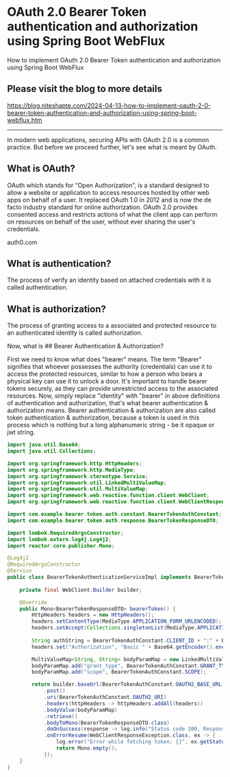 # OAuth 2.0 Bearer Token authentication and authorization using Spring Boot WebFlux
How to implement OAuth 2.0 Bearer Token authentication and authorization using Spring Boot WebFlux

## Please visit the blog to more details
https://blog.niteshapte.com/2024-04-13-how-to-implement-oauth-2-0-bearer-token-authentication-and-authorization-using-spring-boot-webflux.htm

---
In modern web applications, securing APIs with OAuth 2.0 is a common practice. But before we proceed further, let's see what is meant by OAuth.

## What is OAuth?
OAuth which stands for “Open Authorization”, is a standard designed to allow a website or application to access resources hosted by other web apps on behalf of a user. It replaced OAuth 1.0 in 2012 and is now the de facto industry standard for online authorization. OAuth 2.0 provides consented access and restricts actions of what the client app can perform on resources on behalf of the user, without ever sharing the user's credentials.

auth0.com

## What is authentication?

The process of verify an identity based on attached credentials with it is called authentication.

## What is authorization?

The process of granting access to a associated and protected resource to an authenticated identity is called authorization.

Now, what is ## Bearer Authentication & Authorization?

First we need to know what does "bearer" means. The term "Bearer" signifies that whoever possesses the authority (credentials) can use it to access the protected resources, similar to how a person who bears a physical key can use it to unlock a door. It's important to handle bearer tokens securely, as they can provide unrestricted access to the associated resources. Now, simply replace "identity" with "bearer" in above definitions of authentication and authorization, that's what bearer authentication & authorization means. Bearer authentication & authorization are also called token authentication & authorization, because a token is used in this process which is nothing but a long alphanumeric string - be it opaque or jwt string.

```java
import java.util.Base64;
import java.util.Collections;

import org.springframework.http.HttpHeaders;
import org.springframework.http.MediaType;
import org.springframework.stereotype.Service;
import org.springframework.util.LinkedMultiValueMap;
import org.springframework.util.MultiValueMap;
import org.springframework.web.reactive.function.client.WebClient;
import org.springframework.web.reactive.function.client.WebClientResponseException;

import com.example.bearer.token.auth.constant.BearerTokenAuthConstant;
import com.example.bearer.token.auth.response.BearerTokenResponseDTO;

import lombok.RequiredArgsConstructor;
import lombok.extern.log4j.Log4j2;
import reactor.core.publisher.Mono;

@Log4j2
@RequiredArgsConstructor
@Service
public class BearerTokenAuthenticationServiceImpl implements BearerTokenAuthenticationService {
	
	private final WebClient.Builder builder;

	@Override
	public Mono<BearerTokenResponseDTO> bearerToken() {
		HttpHeaders headers = new HttpHeaders();
	    headers.setContentType(MediaType.APPLICATION_FORM_URLENCODED);
	    headers.setAccept(Collections.singletonList(MediaType.APPLICATION_JSON));
	    
	    String authString = BearerTokenAuthConstant.CLIENT_ID + ":" + BearerTokenAuthConstant.CLIENT_SECRET;
	    headers.set("Authorization", "Basic " + Base64.getEncoder().encodeToString(authString.getBytes()));

	    MultiValueMap<String, String> bodyParamMap = new LinkedMultiValueMap<>();
	    bodyParamMap.add("grant_type", BearerTokenAuthConstant.GRANT_TYPE);
	    bodyParamMap.add("scope", BearerTokenAuthConstant.SCOPE);

	    return builder.baseUrl(BearerTokenAuthConstant.OAUTH2_BASE_URL).build()
            .post()
            .uri(BearerTokenAuthConstant.OAUTH2_URI)
            .headers(httpHeaders -> httpHeaders.addAll(headers))
            .bodyValue(bodyParamMap)
            .retrieve()
            .bodyToMono(BearerTokenResponseDTO.class)
            .doOnSuccess(response -> log.info("Status code 200, Response {}", response))
            .onErrorResume(WebClientResponseException.class, ex -> {
                log.error("Error while fetching token: {}", ex.getStatusCode(), ex);
                return Mono.empty();
            });
	}
}
```
